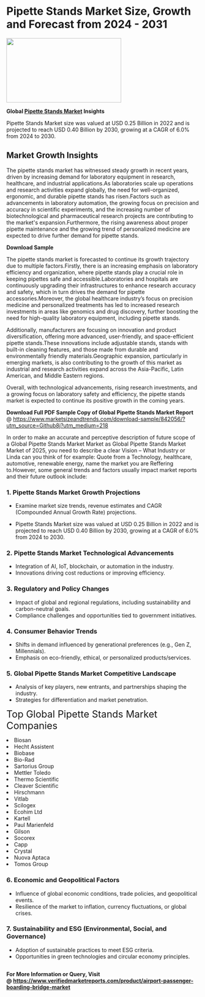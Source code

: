 <H1>Pipette Stands Market Size, Growth and Forecast from 2024 - 2031</H1><img class="aligncenter size-medium wp-image-584254" src="https://thirdeyenews.in/wp-content/uploads/2024/09/Global-Market-Research-300x168.jpeg" alt="" width="300" height="168" /><p><strong>Global&nbsp;<a href="https://www.marketsizeandtrends.com/download-sample/842056/?utm_source=Github8j?utm_medium=218">Pipette Stands Market</a> Insights</strong></p><p>Pipette Stands Market size was valued at USD 0.25 Billion in 2022 and is projected to reach USD 0.40 Billion by 2030, growing at a CAGR of 6.0% from 2024 to 2030.</p><p><h2>Market Growth Insights</h2> <p>The pipette stands market has witnessed steady growth in recent years, driven by increasing demand for laboratory equipment in research, healthcare, and industrial applications.As laboratories scale up operations and research activities expand globally, the need for well-organized, ergonomic, and durable pipette stands has risen.Factors such as advancements in laboratory automation, the growing focus on precision and accuracy in scientific experiments, and the increasing number of biotechnological and pharmaceutical research projects are contributing to the market's expansion.Furthermore, the rising awareness about proper pipette maintenance and the growing trend of personalized medicine are expected to drive further demand for pipette stands.</p> <p><strong>Download Sample</strong></p> <p>The pipette stands market is forecasted to continue its growth trajectory due to multiple factors.Firstly, there is an increasing emphasis on laboratory efficiency and organization, where pipette stands play a crucial role in keeping pipettes safe and accessible.Laboratories and hospitals are continuously upgrading their infrastructures to enhance research accuracy and safety, which in turn drives the demand for pipette accessories.Moreover, the global healthcare industry’s focus on precision medicine and personalized treatments has led to increased research investments in areas like genomics and drug discovery, further boosting the need for high-quality laboratory equipment, including pipette stands.</p> <p>Additionally, manufacturers are focusing on innovation and product diversification, offering more advanced, user-friendly, and space-efficient pipette stands.These innovations include adjustable stands, stands with built-in cleaning features, and those made from durable and environmentally friendly materials.Geographic expansion, particularly in emerging markets, is also contributing to the growth of this market as industrial and research activities expand across the Asia-Pacific, Latin American, and Middle Eastern regions.</p> <p>Overall, with technological advancements, rising research investments, and a growing focus on laboratory safety and efficiency, the pipette stands market is expected to continue its positive growth in the coming years.</p> <p><span class=""><strong>Download Full PDF Sample Copy of Global Pipette Stands Market Report</strong> @ <a href="https://www.marketsizeandtrends.com/download-sample/842056/?utm_source=Github8j?utm_medium=218" target="_blank">https://www.marketsizeandtrends.com/download-sample/842056/?utm_source=Github8j?utm_medium=218</a></span></p><p>In order to make an accurate and perceptive description of future scope of a Global&nbsp;Pipette Stands Market Market as Global&nbsp;Pipette Stands Market Market of 2025, you need to describe a clear Vision &ndash; What Industry or Linda can you think of for example: Quote from a Technology, healthcare, automotive, renewable energy, name the market you are Reffering to.However, some general trends and factors usually impact market reports and their future outlook include:</p><h3>1.&nbsp;<strong>Pipette Stands Market Growth Projections</strong></h3><ul><li>Examine market size trends, revenue estimates and CAGR (Compounded Annual Growth Rate) projections.</li><li><p>Pipette Stands Market size was valued at USD 0.25 Billion in 2022 and is projected to reach USD 0.40 Billion by 2030, growing at a CAGR of 6.0% from 2024 to 2030.</p></li></ul><h3>2.&nbsp;<strong>Pipette Stands Market Technological Advancements</strong></h3><ul><li>Integration of AI, IoT, blockchain, or automation in the industry.</li><li>Innovations driving cost reductions or improving efficiency.</li></ul><h3>3.&nbsp;<strong>Regulatory and Policy Changes</strong></h3><ul><li>Impact of global and regional regulations, including sustainability and carbon-neutral goals.</li><li>Compliance challenges and opportunities tied to government initiatives.</li></ul><h3>4.&nbsp;<strong>Consumer Behavior Trends</strong></h3><ul><li>Shifts in demand influenced by generational preferences (e.g., Gen Z, Millennials).</li><li>Emphasis on eco-friendly, ethical, or personalized products/services.</li></ul><h3>5.&nbsp;<strong>Global Pipette Stands Market Competitive Landscape</strong></h3><ul><li>Analysis of key players, new entrants, and partnerships shaping the industry.</li><li>Strategies for differentiation and market penetration.</li></ul><p data-pm-slice="1 1 []"><span style="color: inherit; font-family: inherit; font-size: 25px;">Top Global Pipette Stands Market Companies</span></p><div class="" data-test-id=""><p><li>Biosan</li><li> Hecht Assistent</li><li> Biobase</li><li> Bio-Rad</li><li> Sartorius Group</li><li> Mettler Toledo</li><li> Thermo Scientific</li><li> Cleaver Scientific</li><li> Hirschmann</li><li> Vitlab</li><li> Scilogex</li><li> Ecohim Ltd</li><li> Kartell</li><li> Paul Marienfeld</li><li> Gilson</li><li> Socorex</li><li> Capp</li><li> Crystal</li><li> Nuova Aptaca</li><li> Tomos Group</li></p></div><h3>6.&nbsp;<strong>Economic and Geopolitical Factors</strong></h3><ul><li>Influence of global economic conditions, trade policies, and geopolitical events.</li><li>Resilience of the market to inflation, currency fluctuations, or global crises.</li></ul><h3>7.&nbsp;<strong>Sustainability and ESG (Environmental, Social, and Governance)</strong></h3><ul><li>Adoption of sustainable practices to meet ESG criteria.</li><li>Opportunities in green technologies and circular economy principles.</li></ul><h2><strong style="font-size: 14px;">For More Information or Query, Visit @&nbsp;</strong><a style="background-color: #ffffff; font-size: 14px;" href="https://www.marketsizeandtrends.com/report/pipette-stands-market/" target="_blank">https://www.verifiedmarketreports.com/product/airport-passenger-boarding-bridge-market</a></h2>